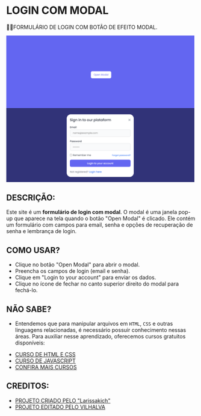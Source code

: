 # LOGIN COM MODAL
👨‍💻FORMULÁRIO DE LOGIN COM BOTÃO DE EFEITO MODAL.

<img src="./IMAGENS/FOTO_1.png" align="center" width="500"> <br>
<img src="./IMAGENS/FOTO_2.png" align="center" width="500"> <br>

## DESCRIÇÃO:
Este site é um **formulário de login com modal**. O modal é uma janela pop-up que aparece na tela quando o botão "Open Modal" é clicado. Ele contém um formulário com campos para email, senha e opções de recuperação de senha e lembrança de login.

## COMO USAR?
- Clique no botão "Open Modal" para abrir o modal.
- Preencha os campos de login (email e senha).
- Clique em "Login to your account" para enviar os dados.
- Clique no ícone de fechar no canto superior direito do modal para fechá-lo.

## NÃO SABE?
- Entendemos que para manipular arquivos em `HTML`, `CSS` e outras linguagens relacionadas, é necessário possuir conhecimento nessas áreas. Para auxiliar nesse aprendizado, oferecemos cursos gratuitos disponíveis:
* [CURSO DE HTML E CSS](https://github.com/VILHALVA/CURSO-DE-HTML-E-CSS)
* [CURSO DE JAVASCRIPT](https://github.com/VILHALVA/CURSO-DE-JAVASCRIPT)
* [CONFIRA MAIS CURSOS](https://github.com/VILHALVA?tab=repositories&q=+topic:CURSO)

## CREDITOS:
- [PROJETO CRIADO PELO "Larissakich"](https://github.com/Larissakich/modal)
- [PROJETO EDITADO PELO VILHALVA](https://github.com/VILHALVA)